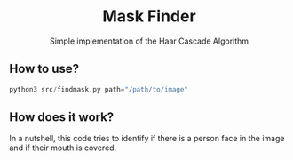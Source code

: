 <h1 align="center">
    Mask Finder
</h1>
<p align="center">
    Simple implementation of the Haar Cascade Algorithm
</p>

## How to use?
```python
python3 src/findmask.py path="/path/to/image"
```

## How does it work?
In a nutshell, this code tries to identify if there is a person face in the image and if their mouth is covered.